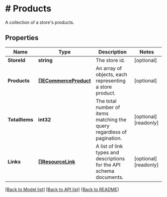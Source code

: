 # # Products
A collection of a store&#39;s products.

## Properties 


Name | Type | Description | Notes
------------ | ------------- | ------------- | -------------
**StoreId**| **string** | The store id.  | [optional]
**Products**| [**[]ECommerceProduct**](ECommerceProduct.md) | An array of objects, each representing a store product.  | [optional]
**TotalItems**| **int32** | The total number of items matching the query regardless of pagination.  | [optional] [readonly]
**Links**| [**[]ResourceLink**](ResourceLink.md) | A list of link types and descriptions for the API schema documents.  | [optional] [readonly]


[[Back to Model list]](../../README.md#models) [[Back to API list]](../../README.md#endpoints) [[Back to README]](../../README.md)

